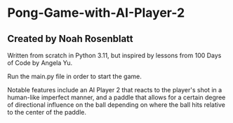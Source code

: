 # Pong-Game-with-AI-Player-2
## Created by Noah Rosenblatt
Written from scratch in Python 3.11, but inspired by lessons from 100 Days of Code by Angela Yu.

Run the main.py file in order to start the game.

Notable features include an AI Player 2 that reacts to the player's shot
in a human-like imperfect manner, and a paddle that allows for a certain degree
of directional influence on the ball depending on where the ball hits relative
to the center of the paddle.

